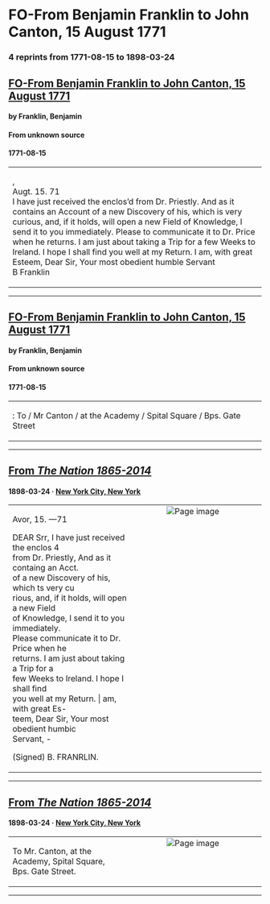 
# FO-From Benjamin Franklin to John Canton, 15 August 1771

### 4 reprints from 1771-08-15 to 1898-03-24

## [FO-From Benjamin Franklin to John Canton, 15 August 1771](https://founders.archives.gov/documents/Franklin/01-18-02-0130)

#### by Franklin, Benjamin

#### From unknown source

#### 1771-08-15

<table style="width: 100%;"><tr><td style="width: 50%">

,  
Augt. 15. 71  
I have just received the enclos’d from Dr. Priestly. And as it contains an Account of a new Discovery of his, which is very curious, and, if it holds, will open a new Field of Knowledge, I send it to you immediately. Please to communicate it to Dr. Price  when he returns. I am just about taking a Trip for a few Weeks to Ireland. I hope I shall find you well at my Return. I am, with great Esteem, Dear Sir, Your most obedient humble Servant  
B Franklin
</td></tr></table>

---

## [FO-From Benjamin Franklin to John Canton, 15 August 1771](https://founders.archives.gov/documents/Franklin/01-18-02-0130)

#### by Franklin, Benjamin

#### From unknown source

#### 1771-08-15

<table style="width: 100%;"><tr><td style="width: 50%">

: To / Mr Canton / at the Academy / Spital Square / Bps. Gate Street
</td></tr></table>

---

## [From _The Nation 1865-2014_](https://archive.org/details/sim_nation_1898-03-24_66_1708/page/n12/mode/1up?view=theater)

#### 1898-03-24 &middot; [New York City, New York](http://dbpedia.org/resource/New_York_City)

<table style="width: 100%;"><tr><td style="width: 50%">

  
  
Avor, 15. —71  
  
DEAR Srr, I have just received the enclos 4  
from Dr. Priestly, And as it containg an Acct.  
of a new Discovery of his, which ts very cu  
rious, and, if it holds, will open a new Field  
of Knowledge, I send it to you immediately.  
Please communicate it to Dr. Price when he  
returns. I am just about taking a Trip for a  
few Weeks to Ireland. I hope I shall find  
you well at my Return. | am, with great Es-  
teem, Dear Sir, Your most obedient humbic  
Servant, -  
  
(Signed) B. FRANRLIN.
</td><td style="width: 50%; max-height: 75%; margin: auto; display: block;">
<img alt="Page image" src="https://iiif.archive.org/iiif/sim_nation_1898-03-24_66_1708&#0036;12/pct:61.503233,80.546624,22.979526,11.334405/600,/0/default.jpg"/>
</td>
</tr></table>

---

## [From _The Nation 1865-2014_](https://archive.org/details/sim_nation_1898-03-24_66_1708/page/n13/mode/1up?view=theater)

#### 1898-03-24 &middot; [New York City, New York](http://dbpedia.org/resource/New_York_City)

<table style="width: 100%;"><tr><td style="width: 50%">

  
  
To Mr. Canton, at the Academy, Spital Square,  
Bps. Gate Street.
</td><td style="width: 50%; max-height: 75%; margin: auto; display: block;">
<img alt="Page image" src="https://iiif.archive.org/iiif/sim_nation_1898-03-24_66_1708&#0036;13/pct:16.388590,11.595659,22.739505,1.567524/600,/0/default.jpg"/>
</td>
</tr></table>

---

